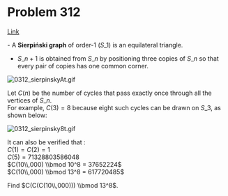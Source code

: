 # Problem 312

[Link](https://projecteuler.net/problem=312)

\- A **Sierpiński graph** of order-$1$ ($S\_1$) is an equilateral triangle.  
- $S\_{n + 1}$ is obtained from $S\_n$ by positioning three copies of $S\_n$ so that every pair of copies has one common corner. 

![0312_sierpinskyAt.gif](resources/images/0312_sierpinskyAt.gif?1678992056)

Let $C(n)$ be the number of cycles that pass exactly once through all the vertices of $S\_n$.  
For example, $C(3) = 8$ because eight such cycles can be drawn on $S\_3$, as shown below: 

![0312_sierpinsky8t.gif](resources/images/0312_sierpinsky8t.gif?1678992056)

It can also be verified that :  
$C(1) = C(2) = 1$  
$C(5) = 71328803586048$  
$C(10\\,000) \\bmod 10^8 = 37652224$  
$C(10\\,000) \\bmod 13^8 = 617720485$  

Find $C(C(C(10\\,000))) \\bmod 13^8$.
